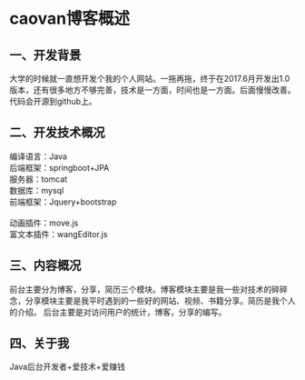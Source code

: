 caovan博客概述
=====
一、开发背景
--
大学的时候就一直想开发个我的个人网站。一拖再拖，终于在2017.6月开发出1.0版本，还有很多地方不够完善，技术是一方面，时间也是一方面。后面慢慢改善。代码会开源到github上。

二、开发技术概况
--
编译语言：Java <br> 
后端框架：springboot+JPA<br> 
服务器：tomcat <br> 
数据库：mysql<br> 
前端框架：Jquery+bootstrap <br>  
动画插件：move.js<br> 
富文本插件：wangEditor.js 

三、内容概况
--
前台主要分为博客，分享，简历三个模块。博客模块主要是我一些对技术的碎碎念，分享模块主要是我平时遇到的一些好的网站、视频、书籍分享。简历是我个人的介绍。
后台主要是对访问用户的统计，博客，分享的编写。

四、关于我
--
Java后台开发者+爱技术+爱赚钱

